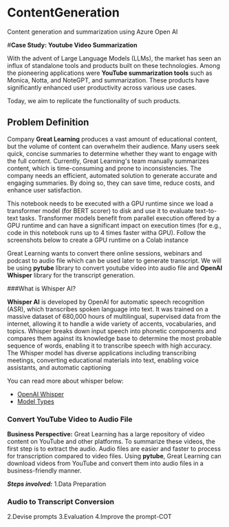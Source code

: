 # ContentGeneration
Content generation and summarization using Azure Open AI

#**Case Study: Youtube Video Summarization**

With the advent of Large Language Models (LLMs), the market has seen an influx of standalone tools and products built on these technologies. Among the pioneering applications were **YouTube summarization tools** such as Monica, Notta, and NoteGPT, and summarization. These products have significantly enhanced user productivity across various use cases.

Today, we aim to replicate the functionality of such products.

## **Problem Definition**


Company **Great Learning** produces a vast amount of educational content, but the volume of content can overwhelm their audience. Many users seek quick, concise summaries to determine whether they want to engage with the full content. Currently, Great Learning's team manually summarizes content, which is time-consuming and prone to inconsistencies. The company needs an efficient, automated solution to generate accurate and engaging summaries. By doing so, they can save time, reduce costs, and enhance user satisfaction.

This notebook needs to be executed with a GPU runtime since we load a transformer model (for BERT scorer) to disk and use it to evaluate text-to-text tasks. Transformer models benefit from parallel execution offered by a GPU runtime and can have a significant impact on execution times (for e.g., code in this notebook runs up to 4 times faster witha GPU). Follow the screenshots below to create a GPU runtime on a Colab instance

Great Learning wants to convert there online sessions, webinars and podcast to audio file which can be used later to generate transcript. We will be using **pytube** library to convert youtube video into audio file and **OpenAI Whisper** library for the transcript generation.

###What is Whisper AI?

**Whisper AI** is developed by OpenAI for automatic speech recognition (ASR), which transcribes spoken language into text. It was trained on a massive dataset of 680,000 hours of multilingual, supervised data from the internet, allowing it to handle a wide variety of accents, vocabularies, and topics. Whisper breaks down input speech into phonetic components and compares them against its knowledge base to determine the most probable sequence of words, enabling it to transcribe speech with high accuracy. The Whisper model has diverse applications including transcribing meetings, converting educational materials into text, enabling voice assistants, and automatic captioning

You can read more about whisper below:
- <a href="https://openai.com/index/whisper/">OpenAI Whisper</a>
- <a href="https://github.com/openai/whisper/blob/main/model-card.md">Model Types</a>

### Convert YouTube Video to Audio File
**Business Perspective:** Great Learning has a large repository of video content on YouTube and other platforms. To summarize these videos, the first step is to extract the audio. Audio files are easier and faster to process for transcription compared to video files. Using **pytube**, Great Learning can download videos from YouTube and convert them into audio files in a business-friendly manner.


***Steps involved:***
1.Data Preparation

### Audio to Transcript Conversion

2.Devise prompts
3.Evaluation
4.Improve the prompt-COT
